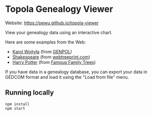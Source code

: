 # Topola Genealogy Viewer

Website: https://pewu.github.io/topola-viewer

View your genealogy data using an interactive chart.

Here are some examples from the Web:

* [Karol Wojtyła](https://pewu.github.io/topola-viewer/#/view?url=http%3A%2F%2Fgenpol.com%2Fmodule-Downloads-prep_hand_out-lid-32.html) (from [GENPOL](http://genpol.com/module-Downloads-display-lid-32.html))
* [Shakespeare](https://pewu.github.io/topola-viewer/#/view?url=https%3A%2F%2Fwebtreeprint.com%2Ftp_downloader.php%3Fpath%3Dfamous_gedcoms%2Fshakespeare.ged) (from [webtreeprint.com](https://webtreeprint.com/tp_famous_gedcoms.php))
* [Harry Potter](https://pewu.github.io/topola-viewer/#/view?url=http%3A%2F%2Fgenealogyoflife.com%2Ftng%2Fgedcom%2FHarryPotter.ged) (from [Famous Family Trees](http://famousfamilytrees.blogspot.com/))

If you have data in a genealogy database, you can export your data in GEDCOM format and load it using the "Load from file" menu.

## Running locally

```
npm install
npm start
```
